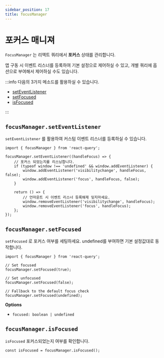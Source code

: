 ```yaml
---
sidebar_position: 17
title: focusManager
---
```


# 포커스 매니져

`FocusManager` 는 리액트 쿼리에서 **포커스** 상태를 관리합니다.

앱 구동 시 이벤트 리스너를 등록하여 기본 설정으로 제어하실 수 있고, 개별 쿼리에 옵션으로 부여해서 제어하실 수도 있습니다.

:::info 다음의 3가지 메소드를 활용하실 수 있습니다.

-   [setEventListener](https://react-query.tanstack.com/reference/focusManager#focusmanagerseteventlistener)
-   [setFocused](https://react-query.tanstack.com/reference/focusManager#focusmanagersetfocused)
-   [isFocused](https://react-query.tanstack.com/reference/focusManager#focusmanagerisfocused)

:::

## **`focusManager.setEventListener`**

`setEventListener` 를 활용하여 커스텀 이벤트 리스너를 등록하실 수 있습니다.

```tsx
import { focusManager } from 'react-query';

focusManager.setEventListener((handleFocus) => {
    // 포커스 되었는지를 리스닝합니다.
    if (typeof window !== 'undefined' && window.addEventListener) {
        window.addEventListener('visibilitychange', handleFocus, false);
        window.addEventListener('focus', handleFocus, false);
    }

    return () => {
        // 언마운트 시 이벤트 리스너 등록해제 잊지마세요.
        window.removeEventListener('visibilitychange', handleFocus);
        window.removeEventListener('focus', handleFocus);
    };
});
```

## **`focusManager.setFocused`**

`setFocused` 로 포커스 여부를 세팅하세요. undefined를 부여하면 기본 설정값대로 동작합니다.

```tsx
import { focusManager } from 'react-query';

// Set focused
focusManager.setFocused(true);

// Set unfocused
focusManager.setFocused(false);

// Fallback to the default focus check
focusManager.setFocused(undefined);
```

**Options**

-   `focused: boolean | undefined`

## **`focusManager.isFocused`**

`isFocused` 포커스되었는지 여부를 확인합니다.

```tsx
const isFocused = focusManager.isFocused();
```
